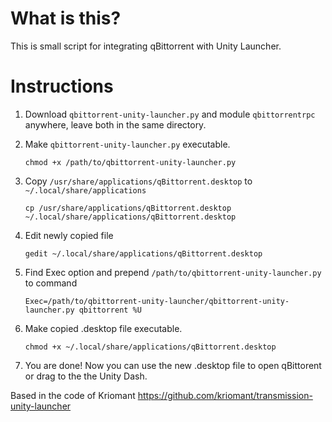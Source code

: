 What is this?
=============
This is small script for integrating qBittorrent with Unity Launcher.

Instructions
=============

1. Download `qbittorrent-unity-launcher.py` and module `qbittorrentrpc` anywhere, leave both in the same directory.

2. Make `qbittorrent-unity-launcher.py` executable.
    
    `chmod +x /path/to/qbittorrent-unity-launcher.py`

3. Copy `/usr/share/applications/qBittorrent.desktop` to `~/.local/share/applications`
      
    `cp /usr/share/applications/qBittorrent.desktop ~/.local/share/applications/qBittorrent.desktop`

4. Edit newly copied file

    `gedit ~/.local/share/applications/qBittorrent.desktop`
    
5. Find Exec option and prepend `/path/to/qbittorrent-unity-launcher.py` to command
    
    `Exec=/path/to/qbittorrent-unity-launcher/qbittorrent-unity-launcher.py qbittorrent %U`

6. Make copied .desktop file executable.
    
    `chmod +x ~/.local/share/applications/qBittorrent.desktop`

7. You are done! Now you can use the new .desktop file to open qBittorent or drag to the the Unity Dash.


Based in the code of Kriomant https://github.com/kriomant/transmission-unity-launcher
